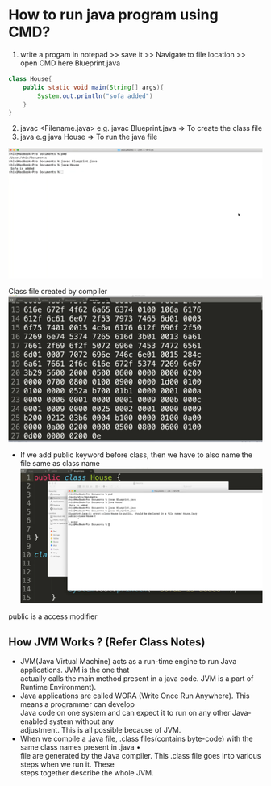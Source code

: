 # How to run java program using CMD?

1. write a progam in notepad >> save it >> Navigate to file location >> open CMD here
Blueprint.java

```java
class House{
    public static void main(String[] args){
        System.out.println("sofa added")
    }
}
```

2. javac <Filename.java> e.g. javac Blueprint.java => To create the class file
3. java <classname> e.g java House => To run the java file

![javaProgram](Assets/image-1.png)  

Class file created by compiler
![Classfile](Assets/image-2.png)

* If we add public keyword before class, then we have to also name the file same as class name
![publicKeyword](Assets/image-3.png)

public is a access modifier

## How JVM Works ? (Refer Class Notes)

* JVM(Java Virtual Machine) acts as a run-time engine to run Java applications. JVM is the one that  
actually calls the main method present in a java code. JVM is a part of Runtime Environment).
* Java applications are called WORA (Write Once Run Anywhere). This means a programmer can develop  
Java code on one system and can expect it to run on any other Java-enabled system without any  
adjustment. This is all possible because of JVM.
* When we compile a .java file, .class files(contains byte-code) with the same class names present in .java •  
file are generated by the Java compiler. This .class file goes into various steps when we run it. These  
steps together describe the whole JVM.
